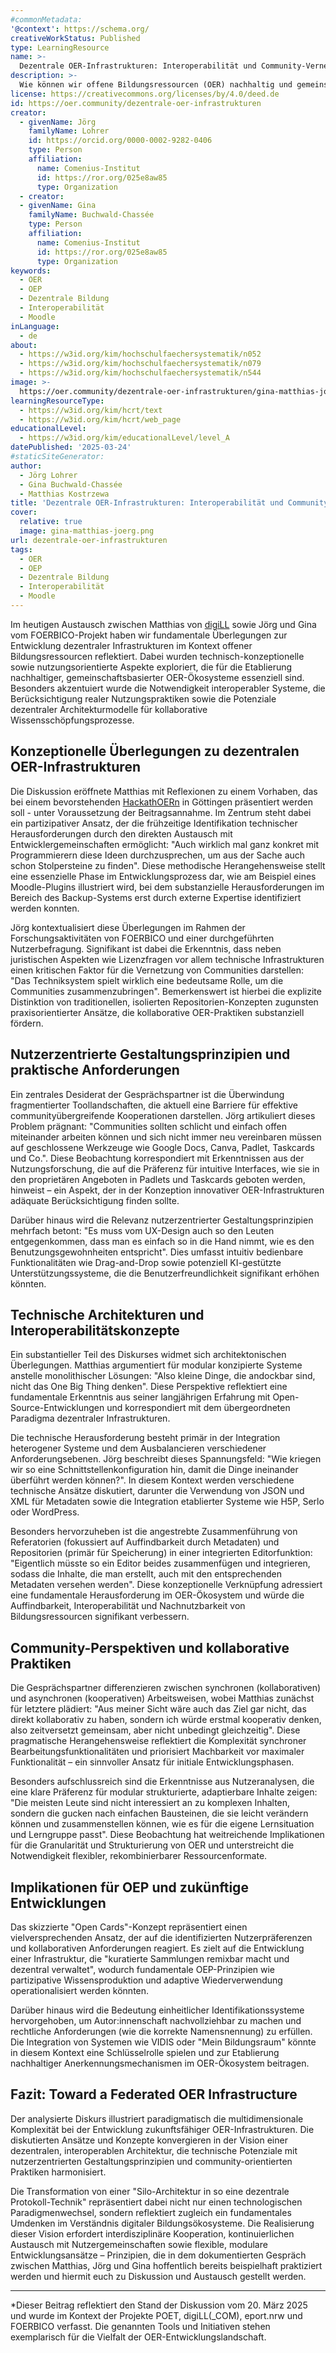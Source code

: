 ```yaml
---
#commonMetadata:
'@context': https://schema.org/
creativeWorkStatus: Published
type: LearningResource
name: >-
  Dezentrale OER-Infrastrukturen: Interoperabilität und Community-Vernetzung im digitalen Bildungsraum
description: >-
  Wie können wir offene Bildungsressourcen (OER) nachhaltig und gemeinschaftlich gestalten? Dieser Beitrag beleuchtet die fundamentalen Überlegungen zur Entwicklung dezentraler OER-Infrastrukturen. Matthias, Gina und Jörg haben sich ausgetauscht zu technischen Herausforderungen, nutzerzentrierten Anforderungen und innovativen Konzepte wie "OpenCards", die eine vernetzte und remixbare OER-Landschaft ermöglichen sollen. Einblicke von digLL und dem FOERBICO-Projekt zeigen, wie Interoperabilität und Community-Vernetzung die Zukunft des digitalen Lernens prägen können.
license: https://creativecommons.org/licenses/by/4.0/deed.de
id: https://oer.community/dezentrale-oer-infrastrukturen
creator:
  - givenName: Jörg
    familyName: Lohrer
    id: https://orcid.org/0000-0002-9282-0406
    type: Person
    affiliation:
      name: Comenius-Institut
      id: https://ror.org/025e8aw85
      type: Organization
  - creator:
  - givenName: Gina
    familyName: Buchwald-Chassée
    type: Person
    affiliation:
      name: Comenius-Institut
      id: https://ror.org/025e8aw85
      type: Organization
keywords:
  - OER
  - OEP
  - Dezentrale Bildung
  - Interoperabilität
  - Moodle
inLanguage:
  - de
about:
  - https://w3id.org/kim/hochschulfaechersystematik/n052
  - https://w3id.org/kim/hochschulfaechersystematik/n079
  - https://w3id.org/kim/hochschulfaechersystematik/n544
image: >-
  https://oer.community/dezentrale-oer-infrastrukturen/gina-matthias-joerg.png
learningResourceType:
  - https://w3id.org/kim/hcrt/text
  - https://w3id.org/kim/hcrt/web_page
educationalLevel:
  - https://w3id.org/kim/educationalLevel/level_A
datePublished: '2025-03-24'
#staticSiteGenerator:
author:
  - Jörg Lohrer
  - Gina Buchwald-Chassée
  - Matthias Kostrzewa
title: 'Dezentrale OER-Infrastrukturen: Interoperabilität und Community-Vernetzung im digitalen Bildungsraum'
cover:
  relative: true
  image: gina-matthias-joerg.png
url: dezentrale-oer-infrastrukturen
tags:
  - OER
  - OEP
  - Dezentrale Bildung
  - Interoperabilität
  - Moodle
---
```


Im heutigen Austausch zwischen Matthias von [digiLL](https://digill.de/) sowie Jörg und Gina vom FOERBICO-Projekt haben wir fundamentale Überlegungen zur Entwicklung dezentraler Infrastrukturen im Kontext offener Bildungsressourcen reflektiert. Dabei wurden technisch-konzeptionelle sowie nutzungsorientierte Aspekte exploriert, die für die Etablierung nachhaltiger, gemeinschaftsbasierter OER-Ökosysteme essenziell sind. Besonders akzentuiert wurde die Notwendigkeit interoperabler Systeme, die Berücksichtigung realer Nutzungspraktiken sowie die Potenziale dezentraler Architekturmodelle für kollaborative Wissensschöpfungsprozesse.

## Konzeptionelle Überlegungen zu dezentralen OER-Infrastrukturen

Die Diskussion eröffnete Matthias mit Reflexionen zu einem Vorhaben, das bei einem bevorstehenden [HackathOERn](https://edu-sharing-network.org/hackathoern-projekt/) in Göttingen präsentiert werden soll - unter Voraussetzung der Beitragsannahme. Im Zentrum steht dabei ein partizipativer Ansatz, der die frühzeitige Identifikation technischer Herausforderungen durch den direkten Austausch mit Entwicklergemeinschaften ermöglicht: "Auch wirklich mal ganz konkret mit Programmierern diese Ideen durchzusprechen, um aus der Sache auch schon Stolpersteine zu finden". Diese methodische Herangehensweise stellt eine essenzielle Phase im Entwicklungsprozess dar, wie am Beispiel eines Moodle-Plugins illustriert wird, bei dem substanzielle Herausforderungen im Bereich des Backup-Systems erst durch externe Expertise identifiziert werden konnten.

Jörg kontextualisiert diese Überlegungen im Rahmen der Forschungsaktivitäten von FOERBICO und einer durchgeführten Nutzerbefragung. Signifikant ist dabei die Erkenntnis, dass neben juristischen Aspekten wie Lizenzfragen vor allem technische Infrastrukturen einen kritischen Faktor für die Vernetzung von Communities darstellen: "Das Techniksystem spielt wirklich eine bedeutsame Rolle, um die Communities zusammenzubringen". Bemerkenswert ist hierbei die explizite Distinktion von traditionellen, isolierten Repositorien-Konzepten zugunsten praxisorientierter Ansätze, die kollaborative OER-Praktiken substanziell fördern.

## Nutzerzentrierte Gestaltungsprinzipien und praktische Anforderungen

Ein zentrales Desiderat der Gesprächspartner ist die Überwindung fragmentierter Toollandschaften, die aktuell eine Barriere für effektive communityübergreifende Kooperationen darstellen. Jörg artikuliert dieses Problem prägnant: "Communities sollten schlicht und einfach offen miteinander arbeiten können und sich nicht immer neu vereinbaren müssen auf geschlossene Werkzeuge wie Google Docs, Canva, Padlet, Taskcards und Co.". Diese Beobachtung korrespondiert mit Erkenntnissen aus der Nutzungsforschung, die auf die Präferenz für intuitive Interfaces, wie sie in den proprietären Angeboten in Padlets und Taskcards geboten werden, hinweist – ein Aspekt, der in der Konzeption innovativer OER-Infrastrukturen adäquate Berücksichtigung finden sollte.

Darüber hinaus wird die Relevanz nutzerzentrierter Gestaltungsprinzipien mehrfach betont: "Es muss vom UX-Design auch so den Leuten entgegenkommen, dass man es einfach so in die Hand nimmt, wie es den Benutzungsgewohnheiten entspricht". Dies umfasst intuitiv bedienbare Funktionalitäten wie Drag-and-Drop sowie potenziell KI-gestützte Unterstützungssysteme, die die Benutzerfreundlichkeit signifikant erhöhen könnten.

## Technische Architekturen und Interoperabilitätskonzepte

Ein substantieller Teil des Diskurses widmet sich architektonischen Überlegungen. Matthias argumentiert für modular konzipierte Systeme anstelle monolithischer Lösungen: "Also kleine Dinge, die andockbar sind, nicht das One Big Thing denken". Diese Perspektive reflektiert eine fundamentale Erkenntnis aus seiner langjährigen Erfahrung mit Open-Source-Entwicklungen und korrespondiert mit dem übergeordneten Paradigma dezentraler Infrastrukturen.

Die technische Herausforderung besteht primär in der Integration heterogener Systeme und dem Ausbalancieren verschiedener Anforderungsebenen. Jörg beschreibt dieses Spannungsfeld: "Wie kriegen wir so eine Schnittstellenkonfiguration hin, damit die Dinge ineinander überführt werden können?". In diesem Kontext werden verschiedene technische Ansätze diskutiert, darunter die Verwendung von JSON und XML für Metadaten sowie die Integration etablierter Systeme wie H5P, Serlo oder WordPress.

Besonders hervorzuheben ist die angestrebte Zusammenführung von Referatorien (fokussiert auf Auffindbarkeit durch Metadaten) und Repositorien (primär für Speicherung) in einer integrierten Editorfunktion: "Eigentlich müsste so ein Editor beides zusammenfügen und integrieren, sodass die Inhalte, die man erstellt, auch mit den entsprechenden Metadaten versehen werden". Diese konzeptionelle Verknüpfung adressiert eine fundamentale Herausforderung im OER-Ökosystem und würde die Auffindbarkeit, Interoperabilität und Nachnutzbarkeit von Bildungsressourcen signifikant verbessern.

## Community-Perspektiven und kollaborative Praktiken

Die Gesprächspartner differenzieren zwischen synchronen (kollaborativen) und asynchronen (kooperativen) Arbeitsweisen, wobei Matthias zunächst für letztere plädiert: "Aus meiner Sicht wäre auch das Ziel gar nicht, das direkt kollaborativ zu haben, sondern ich würde erstmal kooperativ denken, also zeitversetzt gemeinsam, aber nicht unbedingt gleichzeitig". Diese pragmatische Herangehensweise reflektiert die Komplexität synchroner Bearbeitungsfunktionalitäten und priorisiert Machbarkeit vor maximaler Funktionalität – ein sinnvoller Ansatz für initiale Entwicklungsphasen.

Besonders aufschlussreich sind die Erkenntnisse aus Nutzeranalysen, die eine klare Präferenz für modular strukturierte, adaptierbare Inhalte zeigen: "Die meisten Leute sind nicht interessiert an zu komplexen Inhalten, sondern die gucken nach einfachen Bausteinen, die sie leicht verändern können und zusammenstellen können, wie es für die eigene Lernsituation und Lerngruppe passt". Diese Beobachtung hat weitreichende Implikationen für die Granularität und Strukturierung von OER und unterstreicht die Notwendigkeit flexibler, rekombinierbarer Ressourcenformate.

## Implikationen für OEP und zukünftige Entwicklungen

Das skizzierte "Open Cards"-Konzept repräsentiert einen vielversprechenden Ansatz, der auf die identifizierten Nutzerpräferenzen und kollaborativen Anforderungen reagiert. Es zielt auf die Entwicklung einer Infrastruktur, die "kuratierte Sammlungen remixbar macht und dezentral verwaltet", wodurch fundamentale OEP-Prinzipien wie partizipative Wissensproduktion und adaptive Wiederverwendung operationalisiert werden könnten.

Darüber hinaus wird die Bedeutung einheitlicher Identifikationssysteme hervorgehoben, um Autor:innenschaft nachvollziehbar zu machen und rechtliche Anforderungen (wie die korrekte Namensnennung) zu erfüllen. Die Integration von Systemen wie VIDIS oder "Mein Bildungsraum" könnte in diesem Kontext eine Schlüsselrolle spielen und zur Etablierung nachhaltiger Anerkennungsmechanismen im OER-Ökosystem beitragen.

## Fazit: Toward a Federated OER Infrastructure

Der analysierte Diskurs illustriert paradigmatisch die multidimensionale Komplexität bei der Entwicklung zukunftsfähiger OER-Infrastrukturen. Die diskutierten Ansätze und Konzepte konvergieren in der Vision einer dezentralen, interoperablen Architektur, die technische Potenziale mit nutzerzentrierten Gestaltungsprinzipien und community-orientierten Praktiken harmonisiert.

Die Transformation von einer "Silo-Architektur in so eine dezentrale Protokoll-Technik" repräsentiert dabei nicht nur einen technologischen Paradigmenwechsel, sondern reflektiert zugleich ein fundamentales Umdenken im Verständnis digitaler Bildungsökosysteme. Die Realisierung dieser Vision erfordert interdisziplinäre Kooperation, kontinuierlichen Austausch mit Nutzergemeinschaften sowie flexible, modulare Entwicklungsansätze – Prinzipien, die in dem dokumentierten Gespräch zwischen Matthias, Jörg und Gina hoffentlich bereits beispielhaft praktiziert werden und hiermit euch zu Diskussion und Austausch gestellt werden.

---  
*Dieser Beitrag reflektiert den Stand der Diskussion vom 20. März 2025 und wurde im Kontext der Projekte POET, digiLL(_COM), eport.nrw und FOERBICO verfasst. Die genannten Tools und Initiativen stehen exemplarisch für die Vielfalt der OER-Entwicklungslandschaft.
